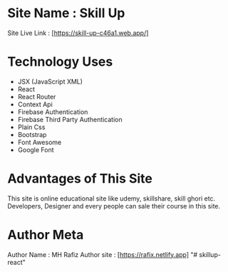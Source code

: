 # Site Name : Skill Up

Site Live Link : [https://skill-up-c46a1.web.app/]

# Technology Uses

* JSX (JavaScript XML)
* React
* React Router
* Context Api 
* Firebase Authentication
* Firebase Third Party Authentication 
* Plain Css
* Bootstrap
* Font Awesome
* Google Font

# Advantages of This Site
This site is online educational site like  udemy, skillshare, skill ghori etc. Developers, Designer and every people can sale their course in this site. 

# Author Meta
 Author Name : MH Rafiz
Author site : [https://rafix.netlify.app] "# skillup-react" 
